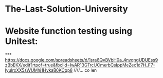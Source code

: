 # The-Last-Solution-University
# Website function testing using Unitest:
*** https://docs.google.com/spreadsheets/d/1sra6QvBVbH0a_4nvqngUDUEss9zBbEKX/edit?rtpof=true&fbclid=IwAR13GTrcUCmerbQsIppMeZec1d7H_F7-lyulrxXX5sWUMhj1HvkaB0KCqp8
////...
co len
